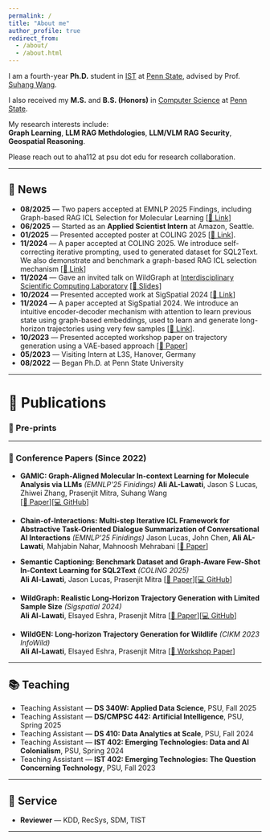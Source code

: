 ```yaml
---
permalink: /
title: "About me"
author_profile: true
redirect_from: 
  - /about/
  - /about.html
---
```



I am a fourth-year **Ph.D.** student in [IST](https://ist.psu.edu) at [Penn State](https://www.psu.edu/), advised by Prof. [Suhang Wang](https://suhangwang.ist.psu.edu/).  

I also received my **M.S.** and **B.S. (Honors)** in [Computer Science](https://eecs.psu.edu) at [Penn State](https://www.psu.edu/). 

My research interests include:  
**Graph Learning**, **LLM RAG Methdologies**, **LLM/VLM RAG Security**, **Geospatial Reasoning**.  

Please reach out to aha112 at psu dot edu for research collaboration. 

---

## 📰 News
- **08/2025** — Two papers accepted at EMNLP 2025 Findings, including Graph-based RAG ICL Selection for Molecular Learning [[🔗 Link](https://arxiv.org/abs/2502.05414)]
- **06/2025** — Started as an **Applied Scientist Intern** at Amazon, Seattle. 
- **01/2025** — Presented accepted poster at COLING 2025 [[🔗 Link](https://arxiv.org/abs/2501.03166)]. 
- **11/2024** — A paper accepted at COLING 2025. We introduce self-correcting iterative prompting, used to generated dataset for SQL2Text. We also  demonstrate and benchmark a graph-based RAG ICL selection mechanism [[🔗 Link](https://arxiv.org/abs/2404.08068)]
- **11/2024** — Gave an invited talk on WildGraph at [Interdisciplinary Scientific Computing Laboratory](https://romit-maulik.github.io/) [[📑 Slides]](/files/Allawati_Wildgraph_SigSpatial_2024.pdf)  
- **10/2024** — Presented accepted work at SigSpatial 2024 [[🔗 Link](https://arxiv.org/abs/2404.08068)]
- **11/2024** — A paper accepted at SigSpatial 2024. We introduce an intuitive encoder-decoder mechanism with attention to learn previous state using graph-based embeddings, used to learn and generate long-horizon trajectories using very few samples [[🔗 Link](https://arxiv.org/abs/2404.08068)].
- **10/2023** — Presented accepted workshop paper on trajectory generation using a VAE-based approach [[📄 Paper](https://arxiv.org/abs/2401.05421)] 
- **05/2023** — Visiting Intern at L3S, Hanover, Germany  
- **08/2022** — Began Ph.D. at Penn State University  

---

# 📄 Publications  

### 📝 Pre-prints


---

### 🎤 Conference Papers (Since 2022)

+ **GAMIC: Graph-Aligned Molecular In-context Learning for Molecule Analysis via LLMs** *(EMNLP'25 Finidings)*
   **Ali AL-Lawati**, Jason S Lucas, Zhiwei Zhang, Prasenjit Mitra, Suhang Wang  
   [[📄 Paper](https://arxiv.org/abs/2502.05414)][[💻 GitHub](https://github.com/aliwister/mol-icl)]

+ **Chain-of-Interactions: Multi-step Iterative ICL Framework for Abstractive Task-Oriented Dialogue Summarization of Conversational AI Interactions** *(EMNLP'25 Finidings)*
   Jason Lucas, John Chen, **Ali AL-Lawati**, Mahjabin Nahar, Mahnoosh Mehrabani 
   [[📄 Paper](https://openreview.net/pdf?id=3kg0vMinj6)]

+ **Semantic Captioning: Benchmark Dataset and Graph-Aware Few-Shot In-Context Learning for SQL2Text** *(COLING 2025)*  
   **Ali Al-Lawati**, Jason Lucas, Prasenjit Mitra
   [[📄 Paper](https://arxiv.org/abs/2404.08068)][[💻 GitHub](https://github.com/aliwister/ast-icl)]

+ **WildGraph: Realistic Long-Horizon Trajectory Generation with Limited Sample Size** *(Sigspatial 2024)*  
   **Ali Al-Lawati**, Elsayed Eshra, Prasenjit Mitra 
   [[📄 Paper](https://arxiv.org/abs/2404.08068)][[💻 GitHub](https://github.com/aliwister/wildgraph)]

+ **WildGEN: Long-horizon Trajectory Generation for Wildlife** *(CIKM 2023 InfoWild)*  
   **Ali Al-Lawati**, Elsayed Eshra, Prasenjit Mitra 
   [[📄 Workshop Paper](https://arxiv.org/abs/2401.05421)]

---


## 📚 Teaching
- Teaching Assistant — **DS 340W: Applied Data Science**, PSU, Fall 2025  
- Teaching Assistant — **DS/CMPSC 442: Artificial Intelligence**, PSU, Spring 2025  
- Teaching Assistant — **DS 410: Data Analytics at Scale**, PSU, Fall 2024  
- Teaching Assistant — **IST 402: Emerging Technologies: Data and AI Colonialism**, PSU, Spring 2024  
- Teaching Assistant — **IST 402: Emerging Technologies: The Question Concerning Technology**, PSU, Fall 2023  

---

## 🤝 Service
- **Reviewer** — KDD, RecSys, SDM, TIST  

---
